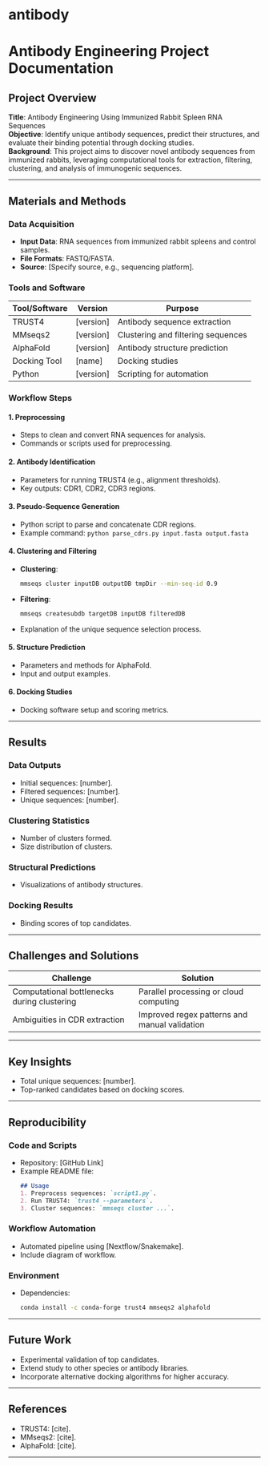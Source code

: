 # antibody
# Antibody Engineering Project Documentation

## **Project Overview**
**Title**: Antibody Engineering Using Immunized Rabbit Spleen RNA Sequences  
**Objective**: Identify unique antibody sequences, predict their structures, and evaluate their binding potential through docking studies.  
**Background**: This project aims to discover novel antibody sequences from immunized rabbits, leveraging computational tools for extraction, filtering, clustering, and analysis of immunogenic sequences.

---

## **Materials and Methods**

### **Data Acquisition**
- **Input Data**: RNA sequences from immunized rabbit spleens and control samples.
- **File Formats**: FASTQ/FASTA.
- **Source**: [Specify source, e.g., sequencing platform].

### **Tools and Software**
| Tool/Software | Version   | Purpose                           |
|---------------|-----------|-----------------------------------|
| TRUST4        | [version] | Antibody sequence extraction      |
| MMseqs2       | [version] | Clustering and filtering sequences|
| AlphaFold     | [version] | Antibody structure prediction     |
| Docking Tool  | [name]    | Docking studies                  |
| Python        | [version] | Scripting for automation          |

### **Workflow Steps**

#### **1. Preprocessing**
- Steps to clean and convert RNA sequences for analysis.
- Commands or scripts used for preprocessing.

#### **2. Antibody Identification**
- Parameters for running TRUST4 (e.g., alignment thresholds).
- Key outputs: CDR1, CDR2, CDR3 regions.

#### **3. Pseudo-Sequence Generation**
- Python script to parse and concatenate CDR regions.
- Example command: `python parse_cdrs.py input.fasta output.fasta`

#### **4. Clustering and Filtering**
- **Clustering**:
  ```bash
  mmseqs cluster inputDB outputDB tmpDir --min-seq-id 0.9
  ```
- **Filtering**:
  ```bash
  mmseqs createsubdb targetDB inputDB filteredDB
  ```
- Explanation of the unique sequence selection process.

#### **5. Structure Prediction**
- Parameters and methods for AlphaFold.
- Input and output examples.

#### **6. Docking Studies**
- Docking software setup and scoring metrics.

---

## **Results**

### **Data Outputs**
- Initial sequences: [number].
- Filtered sequences: [number].
- Unique sequences: [number].

### **Clustering Statistics**
- Number of clusters formed.
- Size distribution of clusters.

### **Structural Predictions**
- Visualizations of antibody structures.

### **Docking Results**
- Binding scores of top candidates.

---

## **Challenges and Solutions**
| Challenge                                | Solution                                   |
|------------------------------------------|-------------------------------------------|
| Computational bottlenecks during clustering | Parallel processing or cloud computing   |
| Ambiguities in CDR extraction            | Improved regex patterns and manual validation |

---

## **Key Insights**
- Total unique sequences: [number].
- Top-ranked candidates based on docking scores.

---

## **Reproducibility**

### **Code and Scripts**
- Repository: [GitHub Link]
- Example README file:
  ```markdown
  ## Usage
  1. Preprocess sequences: `script1.py`.
  2. Run TRUST4: `trust4 --parameters`.
  3. Cluster sequences: `mmseqs cluster ...`.
  ```

### **Workflow Automation**
- Automated pipeline using [Nextflow/Snakemake].
- Include diagram of workflow.

### **Environment**
- Dependencies:
  ```bash
  conda install -c conda-forge trust4 mmseqs2 alphafold
  ```

---

## **Future Work**
- Experimental validation of top candidates.
- Extend study to other species or antibody libraries.
- Incorporate alternative docking algorithms for higher accuracy.

---

## **References**
- TRUST4: [cite].
- MMseqs2: [cite].
- AlphaFold: [cite].

---
